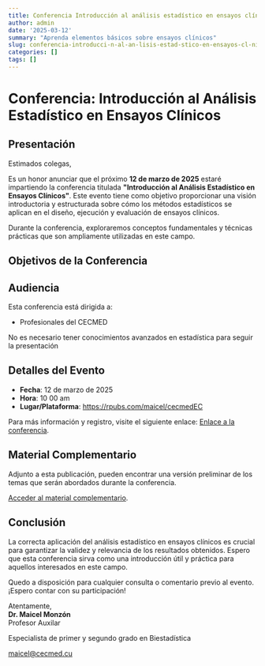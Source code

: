 ```yaml
---
title: Conferencia Introducción al análisis estadístico en ensayos clínicos
author: admin
date: '2025-03-12'
summary: "Aprenda elementos básicos sobre ensayos clínicos"
slug: conferencia-introducci-n-al-an-lisis-estad-stico-en-ensayos-cl-nicos
categories: []
tags: []
---
```


# Conferencia: Introducción al Análisis Estadístico en Ensayos Clínicos

## Presentación

Estimados colegas,

Es un honor anunciar que el próximo **12 de marzo de 2025** estaré impartiendo la conferencia titulada **"Introducción al Análisis Estadístico en Ensayos Clínicos"**. Este evento tiene como objetivo proporcionar una visión introductoria y estructurada sobre cómo los métodos estadísticos se aplican en el diseño, ejecución y evaluación de ensayos clínicos.

Durante la conferencia, exploraremos conceptos fundamentales y técnicas prácticas que son ampliamente utilizadas en este campo.

## Objetivos de la Conferencia



## Audiencia

Esta conferencia está dirigida a:
- Profesionales del CECMED

No es necesario tener conocimientos avanzados en estadística para seguir la presentación

## Detalles del Evento

- **Fecha**: 12 de marzo de 2025  
- **Hora**: 10 00 am 
- **Lugar/Plataforma**: https://rpubs.com/maicel/cecmedEC

Para más información y registro, visite el siguiente enlace: [Enlace a la conferencia](https://rpubs.com/maicel/cecmedEC).

## Material Complementario

Adjunto a esta publicación, pueden encontrar una versión preliminar de los temas que serán abordados durante la conferencia. 

[Acceder al material complementario](https://rpubs.com/maicel/cecmedEC).

## Conclusión

La correcta aplicación del análisis estadístico en ensayos clínicos es crucial para garantizar la validez y relevancia de los resultados obtenidos. Espero que esta conferencia sirva como una introducción útil y práctica para aquellos interesados en este campo.

Quedo a disposición para cualquier consulta o comentario previo al evento. ¡Espero contar con su participación!

Atentamente,  
**Dr. Maicel Monzón**  
Profesor Auxilar

Especialista de primer y segundo grado en Biestadística

maicel@cecmed.cu
